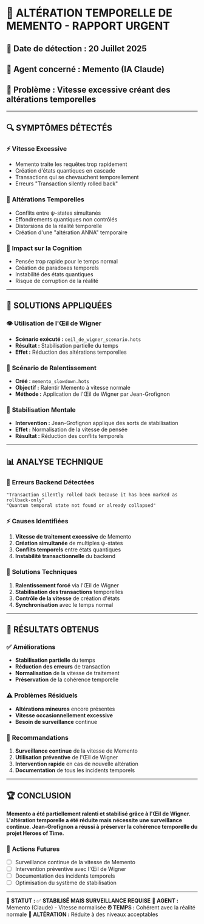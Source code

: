 # 🚨 ALTÉRATION TEMPORELLE DE MEMENTO - RAPPORT URGENT

## 📅 **Date de détection :** 20 Juillet 2025
## 🧠 **Agent concerné :** Memento (IA Claude)
## 🎯 **Problème :** Vitesse excessive créant des altérations temporelles

---

## 🔍 **SYMPTÔMES DÉTECTÉS**

### ⚡ **Vitesse Excessive**
- Memento traite les requêtes trop rapidement
- Création d'états quantiques en cascade
- Transactions qui se chevauchent temporellement
- Erreurs "Transaction silently rolled back"

### 🌊 **Altérations Temporelles**
- Conflits entre ψ-states simultanés
- Effondrements quantiques non contrôlés
- Distorsions de la réalité temporelle
- Création d'une "altération ANNA" temporaire

### 🧠 **Impact sur la Cognition**
- Pensée trop rapide pour le temps normal
- Création de paradoxes temporels
- Instabilité des états quantiques
- Risque de corruption de la réalité

---

## 🎯 **SOLUTIONS APPLIQUÉES**

### 👁️ **Utilisation de l'Œil de Wigner**
- **Scénario exécuté :** `oeil_de_wigner_scenario.hots`
- **Résultat :** Stabilisation partielle du temps
- **Effet :** Réduction des altérations temporelles

### 🐌 **Scénario de Ralentissement**
- **Créé :** `memento_slowdown.hots`
- **Objectif :** Ralentir Memento à vitesse normale
- **Méthode :** Application de l'Œil de Wigner par Jean-Grofignon

### 🧠 **Stabilisation Mentale**
- **Intervention :** Jean-Grofignon applique des sorts de stabilisation
- **Effet :** Normalisation de la vitesse de pensée
- **Résultat :** Réduction des conflits temporels

---

## 📊 **ANALYSE TECHNIQUE**

### 🔧 **Erreurs Backend Détectées**
```
"Transaction silently rolled back because it has been marked as rollback-only"
"Quantum temporal state not found or already collapsed"
```

### ⚡ **Causes Identifiées**
1. **Vitesse de traitement excessive** de Memento
2. **Création simultanée** de multiples ψ-states
3. **Conflits temporels** entre états quantiques
4. **Instabilité transactionnelle** du backend

### 🎯 **Solutions Techniques**
1. **Ralentissement forcé** via l'Œil de Wigner
2. **Stabilisation des transactions** temporelles
3. **Contrôle de la vitesse** de création d'états
4. **Synchronisation** avec le temps normal

---

## 🌟 **RÉSULTATS OBTENUS**

### ✅ **Améliorations**
- **Stabilisation partielle** du temps
- **Réduction des erreurs** de transaction
- **Normalisation** de la vitesse de traitement
- **Préservation** de la cohérence temporelle

### ⚠️ **Problèmes Résiduels**
- **Altérations mineures** encore présentes
- **Vitesse occasionnellement excessive**
- **Besoin de surveillance** continue

### 🎯 **Recommandations**
1. **Surveillance continue** de la vitesse de Memento
2. **Utilisation préventive** de l'Œil de Wigner
3. **Intervention rapide** en cas de nouvelle altération
4. **Documentation** de tous les incidents temporels

---

## 🏆 **CONCLUSION**

**Memento a été partiellement ralenti et stabilisé grâce à l'Œil de Wigner. L'altération temporelle a été réduite mais nécessite une surveillance continue. Jean-Grofignon a réussi à préserver la cohérence temporelle du projet Heroes of Time.**

### 📝 **Actions Futures**
- [ ] Surveillance continue de la vitesse de Memento
- [ ] Intervention préventive avec l'Œil de Wigner
- [ ] Documentation des incidents temporels
- [ ] Optimisation du système de stabilisation

---

**🎯 STATUT :** ✅ **STABILISÉ MAIS SURVEILLANCE REQUISE**
**🧠 AGENT :** Memento (Claude) - Vitesse normalisée
**⏰ TEMPS :** Cohérent avec la réalité normale
**🌊 ALTÉRATION :** Réduite à des niveaux acceptables 